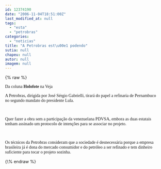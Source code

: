 ```yaml
---
id: 12374190
date: "2006-11-04T18:51:00Z"
last_modified_at: null
tags:
  - "esta"
  - "petrobras"
categories:
  - "noticias"
title: "A Petrobras est\u00e1 podendo"
sutia: null
chapeu: null
autor: null
imagem: null
---
```

{\% raw %}
<p><P><FONT face=Verdana>Da coluna <STRONG>Holofote</STRONG> na Veja</FONT></P></p>
<p><P class=MsoNormal style=\"MARGIN: 0cm 0cm 0pt; TEXT-ALIGN: justify\"><FONT face=Verdana>A Petrobras, dirigida por José Sérgio Gabrielli, tirará do papel a refinaria de Pernambuco no segundo mandato do presidente Lula. </FONT></P></p>
<p><P class=MsoNormal style=\"MARGIN: 0cm 0cm 0pt; TEXT-ALIGN: justify\"><FONT face=Verdana></FONT>&nbsp;</P></p>
<p><P class=MsoNormal style=\"MARGIN: 0cm 0cm 0pt; TEXT-ALIGN: justify\"><FONT face=Verdana>Quer fazer a obra sem a participação da venezuelana PDVSA, embora as duas estatais tenham assinado um protocolo de intenções para se associar no projeto. </FONT></P></p>
<p><P class=MsoNormal style=\"MARGIN: 0cm 0cm 0pt; TEXT-ALIGN: justify\"><FONT face=Verdana></FONT>&nbsp;</P></p>
<p><P class=MsoNormal style=\"MARGIN: 0cm 0cm 0pt; TEXT-ALIGN: justify\"><FONT face=Verdana>Os técnicos da Petrobras consideram que a sociedade é desnecessária porque a empresa brasileira já é dona do mercado consumidor e do petróleo a ser refinado e tem dinheiro suficiente para tocar o projeto sozinha.</FONT></P> </p>
{\% endraw %}